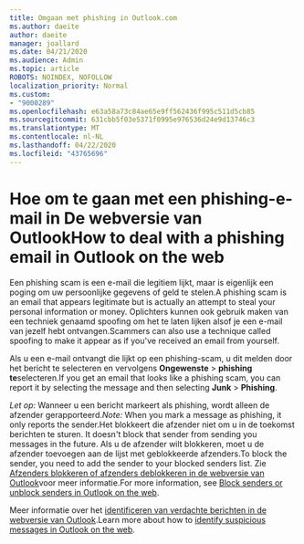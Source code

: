 ```yaml
---
title: Omgaan met phishing in Outlook.com
ms.author: daeite
author: daeite
manager: joallard
ms.date: 04/21/2020
ms.audience: Admin
ms.topic: article
ROBOTS: NOINDEX, NOFOLLOW
localization_priority: Normal
ms.custom:
- "9000289"
ms.openlocfilehash: e63a58a73c84ae65e9ff562436f995c511d5cb85
ms.sourcegitcommit: 631cbb5f03e5371f0995e976536d24e9d13746c3
ms.translationtype: MT
ms.contentlocale: nl-NL
ms.lasthandoff: 04/22/2020
ms.locfileid: "43765696"
---
```

# <a name="how-to-deal-with-a-phishing-email-in-outlook-on-the-web"></a><span data-ttu-id="95737-102">Hoe om te gaan met een phishing-e-mail in De webversie van Outlook</span><span class="sxs-lookup"><span data-stu-id="95737-102">How to deal with a phishing email in Outlook on the web</span></span>

<span data-ttu-id="95737-103">Een phishing scam is een e-mail die legitiem lijkt, maar is eigenlijk een poging om uw persoonlijke gegevens of geld te stelen.</span><span class="sxs-lookup"><span data-stu-id="95737-103">A phishing scam is an email that appears legitimate but is actually an attempt to steal your personal information or money.</span></span> <span data-ttu-id="95737-104">Oplichters kunnen ook gebruik maken van een techniek genaamd spoofing om het te laten lijken alsof je een e-mail van jezelf hebt ontvangen.</span><span class="sxs-lookup"><span data-stu-id="95737-104">Scammers can also use a technique called spoofing to make it appear as if you've received an email from yourself.</span></span>

<span data-ttu-id="95737-105">Als u een e-mail ontvangt die lijkt op een phishing-scam, u dit melden door het bericht te selecteren en vervolgens **Ongewenste** > **phishing te**selecteren.</span><span class="sxs-lookup"><span data-stu-id="95737-105">If you get an email that looks like a phishing scam, you can report it by selecting the message and then selecting **Junk** > **Phishing**.</span></span>

<span data-ttu-id="95737-106">*Let op:* Wanneer u een bericht markeert als phishing, wordt alleen de afzender gerapporteerd.</span><span class="sxs-lookup"><span data-stu-id="95737-106">*Note:* When you mark a message as phishing, it only reports the sender.</span></span><span data-ttu-id="95737-107">Het blokkeert die afzender niet om u in de toekomst berichten te sturen.</span><span class="sxs-lookup"><span data-stu-id="95737-107"> It doesn't block that sender from sending you messages in the future.</span></span> <span data-ttu-id="95737-108">Als u de afzender wilt blokkeren, moet u de afzender toevoegen aan de lijst met geblokkeerde afzenders.</span><span class="sxs-lookup"><span data-stu-id="95737-108">To block the sender, you need to add the sender to your blocked senders list.</span></span> <span data-ttu-id="95737-109">Zie [Afzenders blokkeren of afzenders deblokkeren in de webversie van Outlook](https://support.office.com/article/9bf812d4-6995-4d19-901a-76d6e26939b0)voor meer informatie.</span><span class="sxs-lookup"><span data-stu-id="95737-109">For more information, see [Block senders or unblock senders in Outlook on the web](https://support.office.com/article/9bf812d4-6995-4d19-901a-76d6e26939b0).</span></span>

<span data-ttu-id="95737-110">Meer informatie over het [identificeren van verdachte berichten in de webversie van Outlook](https://support.office.com/article/3d44102b-6ce3-4f7c-a359-b623bec82206).</span><span class="sxs-lookup"><span data-stu-id="95737-110">Learn more about how to [identify suspicious messages in Outlook on the web](https://support.office.com/article/3d44102b-6ce3-4f7c-a359-b623bec82206).</span></span>